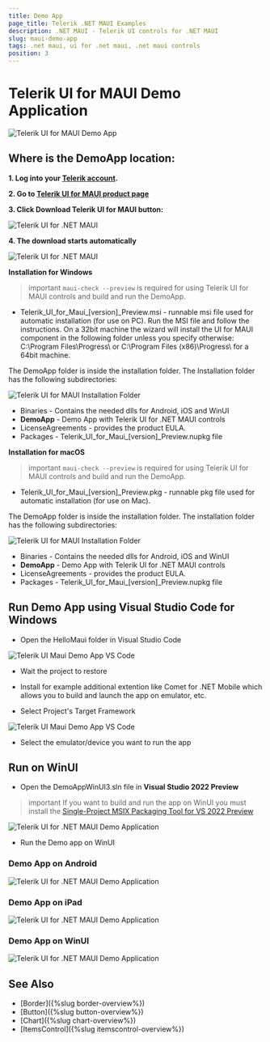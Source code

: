 ```yaml
---
title: Demo App
page_title: Telerik .NET MAUI Examples
description: .NET MAUI - Telerik UI controls for .NET MAUI
slug: maui-demo-app
tags: .net maui, ui for .net maui, .net maui controls
position: 3
---
```


#  Telerik UI for MAUI Demo Application

![Telerik UI for MAUI Demo App](images/demo-maui.gif)

## Where is the DemoApp location:

**1. Log into your [Telerik account](https://www.telerik.com/account/).**

**2. Go to [Telerik UI for MAUI product page](https://www.telerik.com/maui-ui)**

**3. Click Download Telerik UI for MAUI button:**

![Telerik UI for .NET MAUI](images/download_maui.png)

**4. The download starts automatically**

![Telerik UI for .NET MAUI](images/downloading-maui.png)

**Installation for Windows**

>important `maui-check --preview` is required for using Telerik UI for MAUI controls and build and run the DemoApp.

* Telerik_UI_for_Maui_[version]_Preview.msi - runnable msi file used for automatic installation (for use on PC). Run the MSI file and follow the instructions. On a 32bit machine the wizard will install the UI for MAUI component in the following folder unless you specify otherwise: C:\Program Files\Progress\ or C:\Program Files (x86)\Progress\ for a 64bit machine.

The DemoApp folder is inside the installation folder. The Installation folder has the following subdirectories:

![Telerik UI for MAUI Installation Folder](images/telerik-ui-for-maui-installation-folder.png)

* Binaries - Contains the needed dlls for Android, iOS and WinUI
* **DemoApp** - Demo App with Telerik UI for .NET MAUI controls
* LicenseAgreements - provides the product EULA.
* Packages - Telerik_UI_for_Maui_[version]_Preview.nupkg file

**Installation for macOS**

>important `maui-check --preview` is required for using Telerik UI for MAUI controls and build and run the DemoApp.

* Telerik_UI_for_Maui_[version]_Preview.pkg - runnable pkg file used for automatic installation (for use on Mac).

The DemoApp folder is inside the installation folder. The installation folder has the following subdirectories:

![Telerik UI for MAUI Installation Folder](images/installation-macos.png)

* Binaries - Contains the needed dlls for Android, iOS and WinUI
* **DemoApp** - Demo App with Telerik UI for .NET MAUI controls
* LicenseAgreements - provides the product EULA.
* Packages - Telerik_UI_for_Maui_[version]_Preview.nupkg file

## Run Demo App using Visual Studio Code for Windows

* Open the HelloMaui folder in Visual Studio Code

![Telerik UI Maui Demo App VS Code](images/maui-app-vs-code-windows.png)

* Wait the project to restore

* Install for example additional extention like Comet for .NET Mobile which allows you to build and launch the app on emulator, etc.

* Select Project's Target Framework

![Telerik UI Maui Demo App VS Code](images/maui-vs-code-options.png)

* Select the emulator/device you want to run the app

## Run on WinUI

* Open the DemoAppWinUI3.sln file in **Visual Studio 2022 Preview**

>important If you want to build and run the app on WinUI you must install the [Single-Project MSIX Packaging Tool for VS 2022 Preview](https://marketplace.visualstudio.com/items?itemName=ProjectReunion.MicrosoftSingleProjectMSIXPackagingToolsDev17)

![Telerik UI for .NET MAUI Demo Application](images/maui-win-ui-project-structure.png)

* Run the Demo app on WinUI

### Demo App on Android

![Telerik UI for .NET MAUI Demo Application](images/demo.png)

### Demo App on iPad

![Telerik UI for .NET MAUI Demo Application](images/demo-ipad.png)

### Demo App on WinUI

![Telerik UI for .NET MAUI Demo Application](images/demo-winui.png)

## See Also

* [Border]({%slug border-overview%})
* [Button]({%slug button-overview%})
* [Chart]({%slug chart-overview%})
* [ItemsControl]({%slug itemscontrol-overview%})
